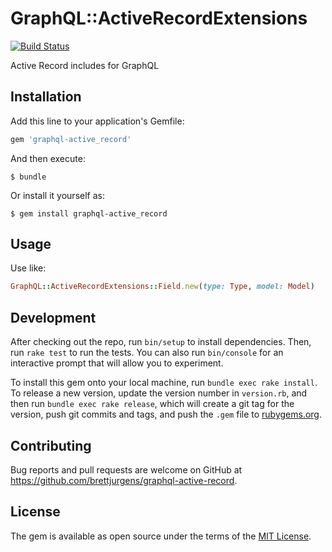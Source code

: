 # GraphQL::ActiveRecordExtensions 

[![Build Status](https://travis-ci.org/brettjurgens/graphql-active-record.svg?branch=master)](https://travis-ci.org/brettjurgens/graphql-active-record)

Active Record includes for GraphQL

## Installation

Add this line to your application's Gemfile:

```ruby
gem 'graphql-active_record'
```

And then execute:

    $ bundle

Or install it yourself as:

    $ gem install graphql-active_record

## Usage

Use like:

```ruby
GraphQL::ActiveRecordExtensions::Field.new(type: Type, model: Model)
```

## Development

After checking out the repo, run `bin/setup` to install dependencies. Then, run `rake test` to run the tests. You can also run `bin/console` for an interactive prompt that will allow you to experiment.

To install this gem onto your local machine, run `bundle exec rake install`. To release a new version, update the version number in `version.rb`, and then run `bundle exec rake release`, which will create a git tag for the version, push git commits and tags, and push the `.gem` file to [rubygems.org](https://rubygems.org).

## Contributing

Bug reports and pull requests are welcome on GitHub at https://github.com/brettjurgens/graphql-active-record.


## License

The gem is available as open source under the terms of the [MIT License](http://opensource.org/licenses/MIT).

